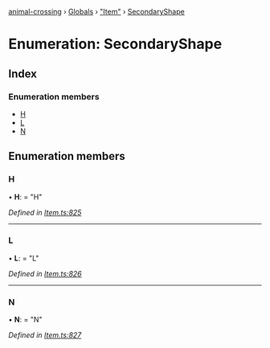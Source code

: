 [animal-crossing](../README.md) › [Globals](../globals.md) › ["Item"](../modules/_item_.md) › [SecondaryShape](_item_.secondaryshape.md)

# Enumeration: SecondaryShape

## Index

### Enumeration members

* [H](_item_.secondaryshape.md#h)
* [L](_item_.secondaryshape.md#l)
* [N](_item_.secondaryshape.md#n)

## Enumeration members

###  H

• **H**: = "H"

*Defined in [Item.ts:825](https://github.com/Norviah/animal-crossing/blob/682361d/module/types/Item.ts#L825)*

___

###  L

• **L**: = "L"

*Defined in [Item.ts:826](https://github.com/Norviah/animal-crossing/blob/682361d/module/types/Item.ts#L826)*

___

###  N

• **N**: = "N"

*Defined in [Item.ts:827](https://github.com/Norviah/animal-crossing/blob/682361d/module/types/Item.ts#L827)*
